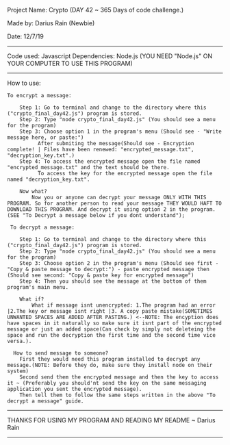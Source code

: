 Project Name: Crypto (DAY 42 ~ 365 Days of code challenge.)

Made by: Darius Rain (Newbie)

Date: 12/7/19
_________________________________________________________________________________________________________________________________
Code used: Javascript
Dependencies: Node.js (YOU NEED "Node.js" ON YOUR COMPUTER TO USE THIS PROGRAM)
_________________________________________________________________________________________________________________________________
How to use:

    To encrypt a message:
       
        Step 1: Go to terminal and change to the directory where this ("crypto_final_day42.js") program is stored.
        Step 2: Type "node crypto_final_day42.js" (You should see a menu for the program)
        Step 3: Choose option 1 in the program's menu (Should see - "Write message here, or paste:")
              After submiting the message(Should see - Encryption complete! | Files have been renewed: "encrypted_message.txt", "decryption_key.txt".)
        Step 4: To access the encrypted message open the file named "encrypted_message.txt" and the text should be there.
              To access the key for the encrypted message open the file named "decryption_key.txt".
              
        Now what? 
            Now you or anyone can decrypt your message ONLY WITH THIS PROGRAM. So for another person to read your message THEY WOULD HAFT TO DOWNLOAD THIS PROGRAM. And decrypt it using option 2 in the program. (SEE "To Decrypt a message below if you dont understand");
                     
     To decrypt a message:
        
        Step 1: Go to terminal and change to the directory where this ("crypto_final_day42.js") program is stored.
        Step 2: Type "node crypto_final_day42.js" (You should see a menu for the program)
        Step 3: Choose option 2 in the program's menu (Should see first - "Copy & paste message to decrypt:") - paste encrypted message then (Should see second: "Copy & paste key for encrypted message")
        Step 4: Then you should see the message at the bottom of them program's main menu.
        
        What if?
            What if message isnt unencrypted: 1.The program had an error |2.The key or message isnt right |3. A copy paste mistake(SOMETIMES UNWANTED SPACES ARE ADDED AFTER PASTING.) <--NOTE: The encyption does have spaces in it naturally so make sure it isnt part of the encrypted message or just an added space(Can check by simply not deleteing the space and run the decryption the first time and the second time vice versa.). 
        
      How to send message to someone?
        First they would need this program installed to decrypt any message.(NOTE: Before they do, make sure they install node on their system)
        Second send them the encrypted message and then the key to access it ~ (Preferably you should'nt send the key on the same messaging application you sent the encrypted message).
        Then tell them to follow the same steps written in the above "To decrypt a message" guide.
             
_________________________________________________________________________________________________________________________________  

THANKS FOR USING MY PROGRAM AND READING MY README ~ Darius Rain
_________________________________________________________________________________________________________________________________  
